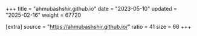 +++
title = "ahmubashshir.github.io"
date = "2023-05-10"
updated = "2025-02-16"
weight = 67720

[extra]
source = "https://ahmubashshir.github.io/"
ratio = 41
size = 66
+++
